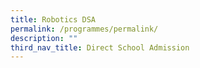 ```yaml
---
title: Robotics DSA
permalink: /programmes/permalink/
description: ""
third_nav_title: Direct School Admission
---
```


